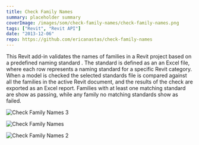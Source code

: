 ```yaml
---
title: Check Family Names
summary: placeholder summary
coverImage: /images/som/check-family-names/check-family-names.png
tags: ["Revit", "Revit API"]
date: "2013-12-06"
repo: https://github.com/ericanastas/check-family-names
---
```


This Revit add-in validates the names of families in a Revit project based on a predefined naming standard . The standard is defined as an an Excel file, where each row represents a naming standard for a specific Revit category. When a model is checked the selected standards file is compared against all the families in the active Revit document, and the results of the check are exported as an Excel report. Families with at least one matching standard are show as passing, while any family no matching standards show as failed.

![Check Family Names 3](/images/som/check-family-names/Check-Family-Names-3.png)

![Check Family Names](/images/som/check-family-names/Check-Family-Names1.png)

![Check Family Names 2](/images/som/check-family-names/Check-Family-Names-2.png)
